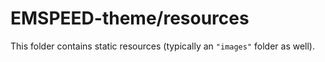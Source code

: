 # EMSPEED-theme/resources

This folder contains static resources (typically an `"images"` folder as well).
